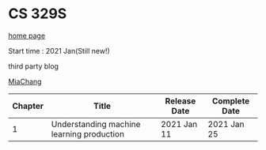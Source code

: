 # CS 329S

[home page](https://stanford-cs329s.github.io/)

Start time : 2021 Jan(Still new!)

third party blog

[MiaChang](https://bymiachang.com/2021/01/19/cs329s-course01-intro-ml-products-01/)

| Chapter | Title                                     | Release Date | Complete Date |
|---------|-------------------------------------------|--------------|---------------|
| 1       | Understanding machine learning production |2021 Jan 11   |  2021  Jan 25 |
